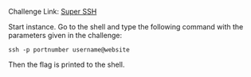 Challenge Link: [Super SSH](https://play.picoctf.org/practice/challenge/424)

Start instance. Go to the shell and type the following command with the parameters given in the challenge:

`ssh -p portnumber username@website`

Then the flag is printed to the shell.
